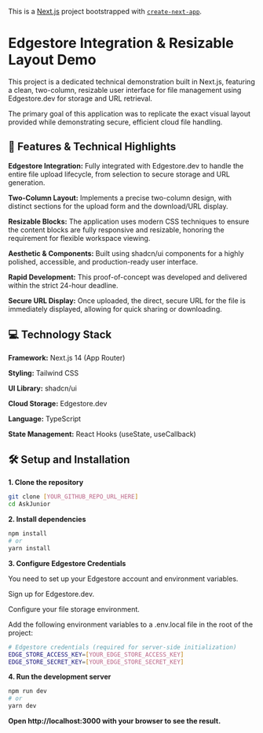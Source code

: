 This is a [Next.js](https://nextjs.org) project bootstrapped with [`create-next-app`](https://nextjs.org/docs/app/api-reference/cli/create-next-app).

# Edgestore Integration & Resizable Layout Demo

This project is a dedicated technical demonstration built in Next.js, featuring a clean, two-column, resizable user interface for file management using Edgestore.dev for storage and URL retrieval.

The primary goal of this application was to replicate the exact visual layout provided while demonstrating secure, efficient cloud file handling.

## 🚀 Features & Technical Highlights

**Edgestore Integration:** Fully integrated with Edgestore.dev to handle the entire file upload lifecycle, from selection to secure storage and URL generation.

**Two-Column Layout:** Implements a precise two-column design, with distinct sections for the upload form and the download/URL display.

**Resizable Blocks:** The application uses modern CSS techniques to ensure the content blocks are fully responsive and resizable, honoring the requirement for flexible workspace viewing.

**Aesthetic & Components:** Built using shadcn/ui components for a highly polished, accessible, and production-ready user interface.

**Rapid Development:** This proof-of-concept was developed and delivered within the strict 24-hour deadline.

**Secure URL Display:** Once uploaded, the direct, secure URL for the file is immediately displayed, allowing for quick sharing or downloading.

## 💻 Technology Stack

**Framework:** Next.js 14 (App Router)

**Styling:** Tailwind CSS

**UI Library:** shadcn/ui

**Cloud Storage:** Edgestore.dev

**Language:** TypeScript

**State Management:** React Hooks (useState, useCallback)

## 🛠️ Setup and Installation

**1. Clone the repository**
```bash
git clone [YOUR_GITHUB_REPO_URL_HERE]
cd AskJunior
```

**2. Install dependencies**
```bash
npm install
# or
yarn install
```

**3. Configure Edgestore Credentials**

You need to set up your Edgestore account and environment variables.

Sign up for Edgestore.dev.

Configure your file storage environment.

Add the following environment variables to a .env.local file in the root of the project:

```bash
# Edgestore credentials (required for server-side initialization)
EDGE_STORE_ACCESS_KEY=[YOUR_EDGE_STORE_ACCESS_KEY]
EDGE_STORE_SECRET_KEY=[YOUR_EDGE_STORE_SECRET_KEY]
```

**4. Run the development server**
```bash
npm run dev
# or
yarn dev
```

**Open http://localhost:3000 with your browser to see the result.**



